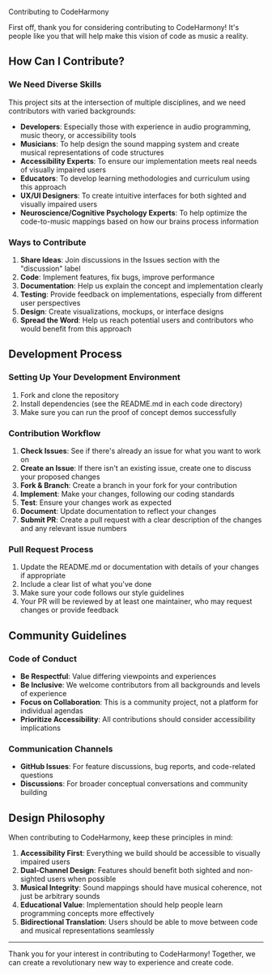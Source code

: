  Contributing to CodeHarmony

First off, thank you for considering contributing to CodeHarmony! It's people like you that will help make this vision of code as music a reality.

## How Can I Contribute?

### We Need Diverse Skills

This project sits at the intersection of multiple disciplines, and we need contributors with varied backgrounds:

- **Developers**: Especially those with experience in audio programming, music theory, or accessibility tools
- **Musicians**: To help design the sound mapping system and create musical representations of code structures
- **Accessibility Experts**: To ensure our implementation meets real needs of visually impaired users
- **Educators**: To develop learning methodologies and curriculum using this approach
- **UX/UI Designers**: To create intuitive interfaces for both sighted and visually impaired users
- **Neuroscience/Cognitive Psychology Experts**: To help optimize the code-to-music mappings based on how our brains process information

### Ways to Contribute

1. **Share Ideas**: Join discussions in the Issues section with the "discussion" label
2. **Code**: Implement features, fix bugs, improve performance
3. **Documentation**: Help us explain the concept and implementation clearly
4. **Testing**: Provide feedback on implementations, especially from different user perspectives
5. **Design**: Create visualizations, mockups, or interface designs
6. **Spread the Word**: Help us reach potential users and contributors who would benefit from this approach

## Development Process

### Setting Up Your Development Environment

1. Fork and clone the repository
2. Install dependencies (see the README.md in each code directory)
3. Make sure you can run the proof of concept demos successfully

### Contribution Workflow

1. **Check Issues**: See if there's already an issue for what you want to work on
2. **Create an Issue**: If there isn't an existing issue, create one to discuss your proposed changes
3. **Fork & Branch**: Create a branch in your fork for your contribution
4. **Implement**: Make your changes, following our coding standards
5. **Test**: Ensure your changes work as expected
6. **Document**: Update documentation to reflect your changes
7. **Submit PR**: Create a pull request with a clear description of the changes and any relevant issue numbers

### Pull Request Process

1. Update the README.md or documentation with details of your changes if appropriate
2. Include a clear list of what you've done
3. Make sure your code follows our style guidelines
4. Your PR will be reviewed by at least one maintainer, who may request changes or provide feedback

## Community Guidelines

### Code of Conduct

- **Be Respectful**: Value differing viewpoints and experiences
- **Be Inclusive**: We welcome contributors from all backgrounds and levels of experience
- **Focus on Collaboration**: This is a community project, not a platform for individual agendas
- **Prioritize Accessibility**: All contributions should consider accessibility implications

### Communication Channels

- **GitHub Issues**: For feature discussions, bug reports, and code-related questions
- **Discussions**: For broader conceptual conversations and community building

## Design Philosophy

When contributing to CodeHarmony, keep these principles in mind:

1. **Accessibility First**: Everything we build should be accessible to visually impaired users
2. **Dual-Channel Design**: Features should benefit both sighted and non-sighted users when possible
3. **Musical Integrity**: Sound mappings should have musical coherence, not just be arbitrary sounds
4. **Educational Value**: Implementation should help people learn programming concepts more effectively
5. **Bidirectional Translation**: Users should be able to move between code and musical representations seamlessly

---

Thank you for your interest in contributing to CodeHarmony! Together, we can create a revolutionary new way to experience and create code.
